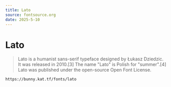 ```yaml
---
title: Lato
source: fontsource.org
date: 2025-5-10
---
```


# Lato

> Lato is a humanist sans-serif typeface designed by Łukasz Dziedzic. It was released in 2010.[3] The name "Lato" is Polish for "summer".[4] Lato was published under the open-source Open Font License.

```html frame="code" title="Copy the font link your Bunny app"
https://bunny.kat.tf/fonts/lato
```